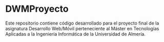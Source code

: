 # DWMProyecto

Este repositorio contiene código desarrollado para el proyecto final de la asignatura Desarrollo Web/Móvil perteneciente al Máster en Tecnologías Aplicadas a la Ingeniería Informática de la Universidad de Almería.
